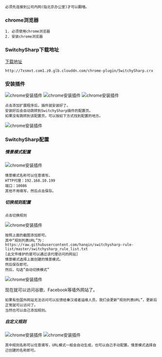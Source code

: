 ```
必须先连接到公司内网(指北京办公室)才可以翻墙。
```
### chrome浏览器
```
1. 必须使用chrome浏览器
2. 安装chrome浏览器
```

### SwitchySharp下载地址
[下载地址](http://7xsmxt.com1.z0.glb.clouddn.com/chrome-plugin/SwitchySharp.crx)
```
http://7xsmxt.com1.z0.glb.clouddn.com/chrome-plugin/SwitchySharp.crx
```

### 安装插件
![chrome安装插件](http://7xsmxt.com1.z0.glb.clouddn.com/switchysharp/01.png)
![chrome安装插件](http://7xsmxt.com1.z0.glb.clouddn.com/switchysharp/02.png)
![chrome安装插件](http://7xsmxt.com1.z0.glb.clouddn.com/switchysharp/03.png)
```
点击添加扩展程序后，插件就安装好了。安装好后会自动跳转到SwitchySharp插件的配置页。
如果没有跳转到该配置页，可以按如下方式找到配置的地方。
```
![chrome安装插件](http://7xsmxt.com1.z0.glb.clouddn.com/switchysharp/04.png)

### SwitchySharp配置
##### 情景模式配置
![chrome安装插件](http://7xsmxt.com1.z0.glb.clouddn.com/switchysharp/05.png)

```
情景模式名称可以任意填写。HTTP代理：192.168.10.199端口：10086其他不用填写，然后点击保存。
```
##### 切换规则配置
```
点击切换规则
```
![chrome安装插件](http://7xsmxt.com1.z0.glb.clouddn.com/switchysharp/06.png)
```
按照上面的截图添加即可。其中“规则列表URL”为：
https://raw.githubusercontent.com/hanqin/switchysharp-rule-list/master/switchysharp_rule_list.txt[此文件维护的是可以通过该代理访问的网站]情景模式选择上面创建的情景模式。
然后保存即可。
然后，勾选“自动切换模式”
```
![chrome安装插件](http://7xsmxt.com1.z0.glb.clouddn.com/switchysharp/07.png)

现在就可以访问谷歌、Facebook等墙外网站了。

```
如果有些国外网站无法访问可以反馈给秦汉或者运维人员，我们会更新“规则列表URL”，更新后正常就可以访问了。
当然也可以自己添加规则。```
##### 自定义规则
![chrome安装插件](http://7xsmxt.com1.z0.glb.clouddn.com/switchysharp/08.png)
![chrome安装插件](http://7xsmxt.com1.z0.glb.clouddn.com/switchysharp/09.png)

```
其中规则名称可以任意填写，URL模式一般会自动生成，也可以自己手动配置。情景模式选择自己创建的名称即可。
```